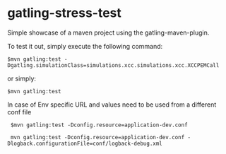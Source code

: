 gatling-stress-test
===================

Simple showcase of a maven project using the gatling-maven-plugin.

To test it out, simply execute the following command:

    $mvn gatling:test -Dgatling.simulationClass=simulations.xcc.simulations.xcc.XCCPEMCall 

or simply:

    $mvn gatling:test

In case of Env specific URL and values need to be used from a different conf file

     $mvn gatling:test -Dconfig.resource=application-dev.conf
     
     mvn gatling:test -Dconfig.resource=application-dev.conf -Dlogback.configurationFile=conf/logback-debug.xml